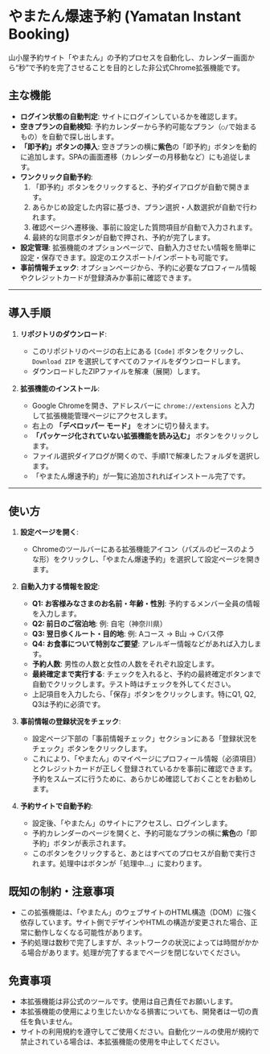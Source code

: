 # やまたん爆速予約 (Yamatan Instant Booking)

山小屋予約サイト「やまたん」の予約プロセスを自動化し、カレンダー画面から“秒”で予約を完了させることを目的とした非公式Chrome拡張機能です。

## 主な機能

- **ログイン状態の自動判定**: サイトにログインしているかを確認します。
- **空きプランの自動検知**: 予約カレンダーから予約可能なプラン（`○/`で始まるもの）を自動で探し出します。
- **「即予約」ボタンの挿入**: 空きプランの横に**紫色**の「即予約」ボタンを動的に追加します。SPAの画面遷移（カレンダーの月移動など）にも追従します。
- **ワンクリック自動予約**:
  1.  「即予約」ボタンをクリックすると、予約ダイアログが自動で開きます。
  2.  あらかじめ設定した内容に基づき、プラン選択・人数選択が自動で行われます。
  3.  確認ページへ遷移後、事前に設定した質問項目が自動で入力されます。
  4.  最終的な同意ボタンが自動で押され、予約が完了します。
- **設定管理**: 拡張機能のオプションページで、自動入力させたい情報を簡単に設定・保存できます。設定のエクスポート/インポートも可能です。
- **事前情報チェック**: オプションページから、予約に必要なプロフィール情報やクレジットカードが登録済みか事前に確認できます。

---

## 導入手順

1. **リポジトリのダウンロード**:
   - このリポジトリのページの右上にある `[Code]` ボタンをクリックし、`Download ZIP` を選択してすべてのファイルをダウンロードします。
   - ダウンロードしたZIPファイルを解凍（展開）します。

2. **拡張機能のインストール**:
   - Google Chromeを開き、アドレスバーに `chrome://extensions` と入力して拡張機能管理ページにアクセスします。
   - 右上の **「デベロッパー モード」** をオンに切り替えます。
   - **「パッケージ化されていない拡張機能を読み込む」** ボタンをクリックします。
   - ファイル選択ダイアログが開くので、手順1で解凍したフォルダを選択します。
   - 「やまたん爆速予約」が一覧に追加されればインストール完了です。

---

## 使い方

1. **設定ページを開く**:
   - Chromeのツールバーにある拡張機能アイコン（パズルのピースのような形）をクリックし、「やまたん爆速予約」を選択して設定ページを開きます。

2. **自動入力する情報を設定**:
   - **Q1: お客様みなさまのお名前・年齢・性別**: 予約するメンバー全員の情報を入力します。
   - **Q2: 前日のご宿泊地**: 例: 自宅（神奈川県）
   - **Q3: 翌日歩くルート・目的地**: 例: Aコース → B山 → Cバス停
   - **Q4: お食事について特別なご要望**: アレルギー情報などがあれば入力します。
   - **予約人数**: 男性の人数と女性の人数をそれぞれ設定します。
   - **最終確定まで実行する**: チェックを入れると、予約の最終確定ボタンまで自動でクリックします。テスト時はチェックを外してください。
   - 上記項目を入力したら、「保存」ボタンをクリックします。特にQ1, Q2, Q3は予約に必須です。

3. **事前情報の登録状況をチェック**:
   - 設定ページ下部の「事前情報チェック」セクションにある「登録状況をチェック」ボタンをクリックします。
   - これにより、「やまたん」のマイページにプロフィール情報（必須項目）とクレジットカードが正しく登録されているかを事前に確認できます。予約をスムーズに行うために、あらかじめ確認しておくことをお勧めします。

4. **予約サイトで自動予約**:
   - 設定後、「やまたん」のサイトにアクセスし、ログインします。
   - 予約カレンダーのページを開くと、予約可能なプランの横に**紫色**の「即予約」ボタンが表示されます。
   - このボタンをクリックすると、あとはすべてのプロセスが自動で実行されます。処理中はボタンが「処理中...」に変わります。

## 既知の制約・注意事項

- この拡張機能は、「やまたん」のウェブサイトのHTML構造（DOM）に強く依存しています。サイト側でデザインやHTMLの構造が変更された場合、正常に動作しなくなる可能性があります。
- 予約処理は数秒で完了しますが、ネットワークの状況によっては時間がかかる場合があります。処理が完了するまでページを閉じないでください。

## 免責事項

- 本拡張機能は非公式のツールです。使用は自己責任でお願いします。
- 本拡張機能の使用により生じたいかなる損害についても、開発者は一切の責任を負いません。
- サイトの利用規約を遵守してご使用ください。自動化ツールの使用が規約で禁止されている場合は、本拡張機能の使用を中止してください。